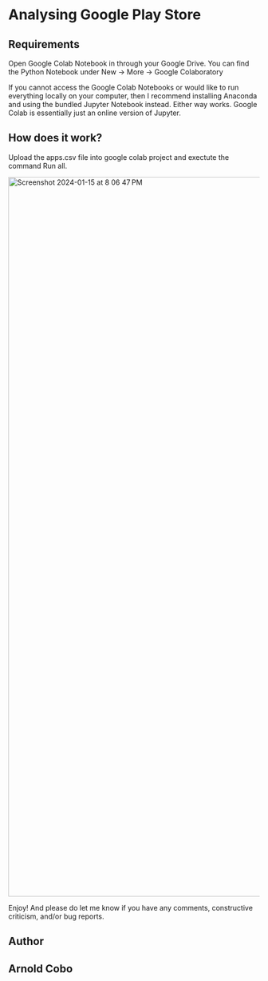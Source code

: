 # Analysing Google Play Store

## Requirements  

Open Google Colab Notebook in through your Google Drive. You can find the Python Notebook under New → More → Google Colaboratory     

If you cannot access the Google Colab Notebooks or would like to run everything locally on your computer, then I recommend installing Anaconda and using the bundled Jupyter Notebook instead. Either way works. Google Colab is essentially just an online version of Jupyter.

## How does it work?

Upload the apps.csv file into google colab project and exectute the command Run all.

<img width="1440" alt="Screenshot 2024-01-15 at 8 06 47 PM" src="https://github.com/CoboAr/Analysing-Google-Play-Store/assets/144629565/bb9efbda-4096-4609-9f40-2d95083d01bb">

Enjoy! And please do let me know if you have any comments, constructive criticism, and/or bug reports.
## Author
## Arnold Cobo
